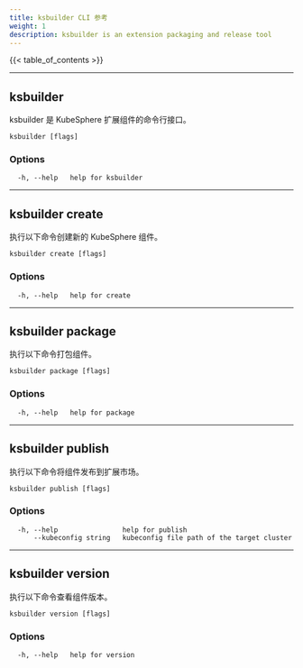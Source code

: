 ```yaml
---
title: ksbuilder CLI 参考
weight: 1
description: ksbuilder is an extension packaging and release tool
---
```


{{< table_of_contents >}}

------

## ksbuilder

ksbuilder 是 KubeSphere 扩展组件的命令行接口。

```
ksbuilder [flags]
```

### Options

```
  -h, --help   help for ksbuilder
```

------

## ksbuilder create

执行以下命令创建新的 KubeSphere 组件。

```
ksbuilder create [flags]
```

### Options

```
  -h, --help   help for create
```

------

## ksbuilder package

执行以下命令打包组件。

```
ksbuilder package [flags]
```

### Options

```
  -h, --help   help for package
```

------

## ksbuilder publish

执行以下命令将组件发布到扩展市场。

```
ksbuilder publish [flags]
```

### Options

```
  -h, --help                help for publish
      --kubeconfig string   kubeconfig file path of the target cluster
```

------

## ksbuilder version

执行以下命令查看组件版本。

```
ksbuilder version [flags]
```

### Options

```
  -h, --help   help for version
```

